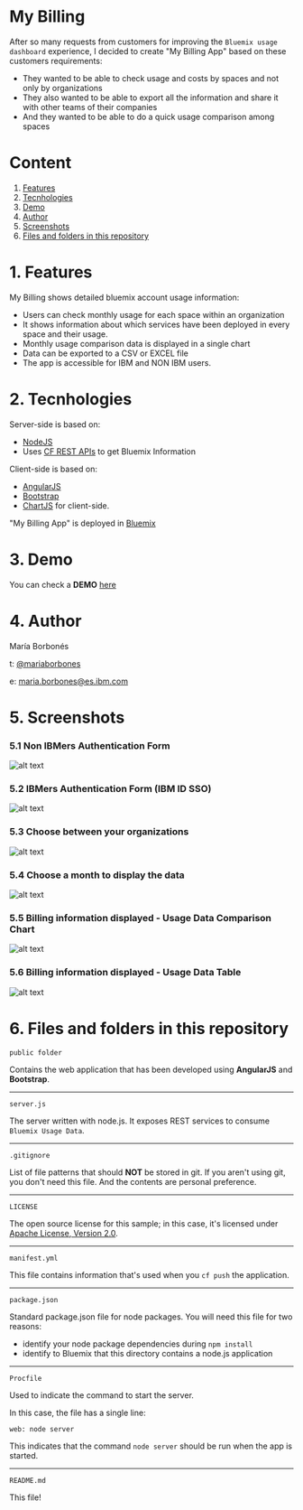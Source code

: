 My Billing
================================================================================

After so many requests from customers for improving the `Bluemix usage dashboard` experience, I decided to create "My Billing App" based on these customers requirements:


* They wanted to be able to check usage and costs by spaces and not only by organizations
* They also wanted to be able to export all the information and share it with other teams of their companies
* And they wanted to be able to do a quick usage comparison among spaces

# Content
 1. [Features](https://github.ibm.com/maria-borbones/mybilling#features)
 2. [Tecnhologies](https://github.ibm.com/maria-borbones/mybilling#technologies)
 3. [Demo](https://github.ibm.com/maria-borbones/mybilling#demo)
 4. [Author](https://github.ibm.com/maria-borbones/mybilling#author)
 5. [Screenshots](https://github.ibm.com/maria-borbones/mybilling#screenshots)
 6. [Files and folders in this repository](https://github.ibm.com/maria-borbones/mybilling#files-and-folders-in-this-repository)


# 1. Features

My Billing shows detailed bluemix account usage information:

* Users can check monthly usage for each space within an organization
* It shows information about which services have been deployed in every space and their usage.
* Monthly usage comparison data is displayed in a single chart
* Data can be exported to a CSV or EXCEL file
* The app is accessible for IBM and NON IBM users.

# 2. Tecnhologies

Server-side is based on:

* [NodeJS](https://nodejs.org/es/)
* Uses [CF REST APIs](http://apidocs.cloudfoundry.org/258/) to get Bluemix Information

Client-side is based on:

* [AngularJS](https://angularjs.org/)
* [Bootstrap](http://getbootstrap.com/)
* [ChartJS](http://www.chartjs.org/) for client-side.

"My Billing App" is deployed in [Bluemix](http://bluemix.net)

# 3. Demo

You can check a **DEMO** [here](https://mybilling.mybluemix.net)

# 4. Author
María Borbonés

t: [@mariaborbones](http://twitter.com/mariaborbones)

e: <maria.borbones@es.ibm.com>


# 5. Screenshots
### 5.1 Non IBMers Authentication Form


![alt text](https://media.github.ibm.com/user/42357/files/27ff8e7c-9e2d-11e7-88ad-1afba430794f)

### 5.2 IBMers Authentication Form (IBM ID SSO)


![alt text](https://media.github.ibm.com/user/42357/files/2732f09c-9e2d-11e7-8c86-f33913766aae)

### 5.3 Choose between your organizations

![alt text](https://media.github.ibm.com/user/42357/files/27aece6a-9e2d-11e7-8e9a-780687d214dc)


### 5.4 Choose a month to display the data


![alt text](https://media.github.ibm.com/user/42357/files/28f3b4c0-9e2d-11e7-89a1-ad1a364f77b8)


### 5.5 Billing information displayed - Usage Data Comparison Chart

![alt text](https://media.github.ibm.com/user/42357/files/28746ae4-9e2d-11e7-9260-7f043f63c868)


### 5.6 Billing information displayed - Usage Data Table


![alt text](https://media.github.ibm.com/user/42357/files/296f6eb2-9e2d-11e7-8f59-21e359c773f9)


# 6. Files and folders in this repository

`public folder`

Contains the web application that has been developed using **AngularJS** and **Bootstrap**.

---

`server.js`

The server written with node.js. It exposes REST services to consume `Bluemix Usage Data`.

---

`.gitignore`

List of file patterns that should **NOT** be stored in git.  If you aren't using
git, you don't need this file.  And the contents are personal preference.

---

`LICENSE`

The open source license for this sample; in this case, it's licensed under
[Apache License, Version 2.0](http://www.apache.org/licenses/LICENSE-2.0).

---

`manifest.yml`

This file contains information that's used when you `cf push` the application.

---

`package.json`

Standard package.json file for node packages.  You will need this file for two
reasons:

* identify your node package dependencies during `npm install`
* identify to Bluemix that this directory contains a node.js application

---

`Procfile`

Used to indicate the command to start the server.

In this case, the file has a single line:

    web: node server

This indicates that the command `node server` should be run when the app is
started.

---

`README.md`

This file!
